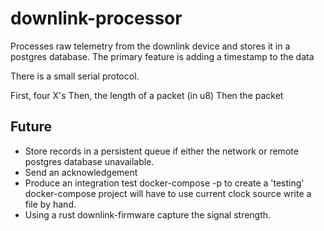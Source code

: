 # downlink-processor

Processes raw telemetry from the downlink device and stores it in a postgres database.  The primary feature is adding a
timestamp to the data

There is a small serial protocol.

First, four X's
Then, the length of a packet (in u8)
Then the packet

## Future

* Store records in a persistent queue if either the network or remote postgres database unavailable.
* Send an acknowledgement
* Produce an integration test
    docker-compose -p to create a 'testing' docker-compose project
    will have to use current clock source
    write a file by hand.
* Using a rust downlink-firmware capture the signal strength.